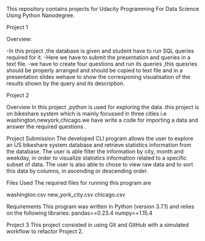 This repository contains projects for Udacity Programming For Data Science Using Python Nanodegree.

Project 1

Overview:

-In this project ,the database is given and student have to run SQL queries required for it.
-Here we have to submit the presentation and queries in a text file.
-we have to create four questions and run its queries ,this quesries should be properly arranged and should be copied to text file and in a presentation slides wehave to show the corresponing visualisation of the results shown by the query and its description.


Project 2

Overview
In this project ,python is used for exploring the data .this project is on bikeshare system which is mainly focussed in three cities i.e washington,newyork,chicago.we have write a code for importing a data and answer the required questions .

Project Submission
The developed CLI program allows the user to explore an US bikeshare system database and retrieve statistics information from the database. The user is able filter the information by city, month and weekday, in order to visualize statistics information related to a specific subset of data. The user is also able to chose to view raw data and to sort this data by columns, in ascending or descending order.


Files Used
The required files for running this program are

washington.csv
new_york_city.csv
chicago.csv

Requirements
This program was written in Python (version 3.7.1) and relies on the following libraries:
pandas==0.23.4
numpy==1.15.4

Project 3
This project consisted in using Git and GitHub with a simulated workflow to refactor Project 2.
